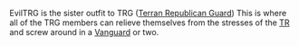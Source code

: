 EvilTRG is the sister outfit to TRG ([Terran Republican
Guard](Terran_Republican_Guard.md)) This is where all of the TRG
members can relieve themselves from the stresses of the
[TR](TR.md) and screw around in a
[Vanguard](Vanguard.md) or two.

